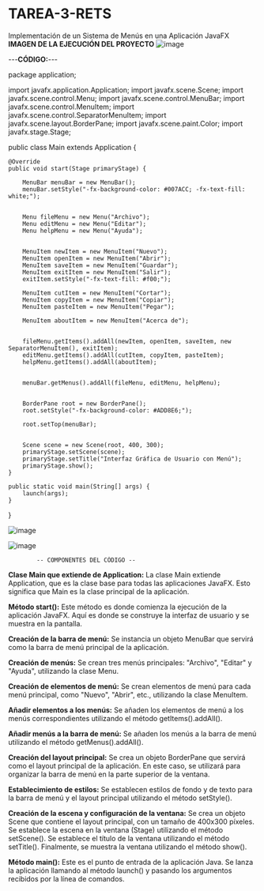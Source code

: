 # TAREA-3-RETS
Implementación de un Sistema de Menús en una Aplicación JavaFX
**IMAGEN DE LA EJECUCIÓN DEL PROYECTO**
![image](https://github.com/ToalaSanRi/TAREA-3-RETS/assets/169106800/6af219db-b39a-492d-8312-b4fe35ea6dae)

   ---**CÓDIGO:**---
   
package application;

import javafx.application.Application;
import javafx.scene.Scene;
import javafx.scene.control.Menu;
import javafx.scene.control.MenuBar;
import javafx.scene.control.MenuItem;
import javafx.scene.control.SeparatorMenuItem;
import javafx.scene.layout.BorderPane;
import javafx.scene.paint.Color;
import javafx.stage.Stage;

public class Main extends Application {

    @Override
    public void start(Stage primaryStage) {
        
        MenuBar menuBar = new MenuBar();
        menuBar.setStyle("-fx-background-color: #007ACC; -fx-text-fill: white;");

        
        Menu fileMenu = new Menu("Archivo");
        Menu editMenu = new Menu("Editar");
        Menu helpMenu = new Menu("Ayuda");

        
        MenuItem newItem = new MenuItem("Nuevo");
        MenuItem openItem = new MenuItem("Abrir");
        MenuItem saveItem = new MenuItem("Guardar");
        MenuItem exitItem = new MenuItem("Salir");
        exitItem.setStyle("-fx-text-fill: #f00;");

        MenuItem cutItem = new MenuItem("Cortar");
        MenuItem copyItem = new MenuItem("Copiar");
        MenuItem pasteItem = new MenuItem("Pegar");

        MenuItem aboutItem = new MenuItem("Acerca de");

        
        fileMenu.getItems().addAll(newItem, openItem, saveItem, new SeparatorMenuItem(), exitItem);
        editMenu.getItems().addAll(cutItem, copyItem, pasteItem);
        helpMenu.getItems().addAll(aboutItem);

     
        menuBar.getMenus().addAll(fileMenu, editMenu, helpMenu);

        
        BorderPane root = new BorderPane();
        root.setStyle("-fx-background-color: #ADD8E6;"); 

        root.setTop(menuBar);

      
        Scene scene = new Scene(root, 400, 300);
        primaryStage.setScene(scene);
        primaryStage.setTitle("Interfaz Gráfica de Usuario con Menú");
        primaryStage.show();
    }

    public static void main(String[] args) {
        launch(args);
    }
}

![image](https://github.com/ToalaSanRi/TAREA-3-RETS/assets/169106800/ca30040f-0340-4bce-b2c9-ed1a861fe239)

![image](https://github.com/ToalaSanRi/TAREA-3-RETS/assets/169106800/e9e06679-9723-4d9a-88aa-7cb54a7d210d)



            -- COMPONENTES DEL CÓDIGO --


**Clase Main que extiende de Application:**
La clase Main extiende Application, que es la clase base para todas las aplicaciones JavaFX. Esto significa que Main es la clase principal de la aplicación.

**Método start():**
Este método es donde comienza la ejecución de la aplicación JavaFX. Aquí es donde se construye la interfaz de usuario y se muestra en la pantalla.

**Creación de la barra de menú:**
Se instancia un objeto MenuBar que servirá como la barra de menú principal de la aplicación.

**Creación de menús:**
Se crean tres menús principales: "Archivo", "Editar" y "Ayuda", utilizando la clase Menu.

**Creación de elementos de menú:**
Se crean elementos de menú para cada menú principal, como "Nuevo", "Abrir", etc., utilizando la clase MenuItem.

**Añadir elementos a los menús:**
Se añaden los elementos de menú a los menús correspondientes utilizando el método getItems().addAll().

**Añadir menús a la barra de menú:**
Se añaden los menús a la barra de menú utilizando el método getMenus().addAll().

**Creación del layout principal:**
Se crea un objeto BorderPane que servirá como el layout principal de la aplicación. En este caso, se utilizará para organizar la barra de menú en la parte superior de la ventana.

**Establecimiento de estilos:**
Se establecen estilos de fondo y de texto para la barra de menú y el layout principal utilizando el método setStyle().

**Creación de la escena y configuración de la ventana:**
Se crea un objeto Scene que contiene el layout principal, con un tamaño de 400x300 píxeles.
Se establece la escena en la ventana (Stage) utilizando el método setScene().
Se establece el título de la ventana utilizando el método setTitle().
Finalmente, se muestra la ventana utilizando el método show().

**Método main():**
Este es el punto de entrada de la aplicación Java. Se lanza la aplicación llamando al método launch() y pasando los argumentos recibidos por la línea de comandos.
